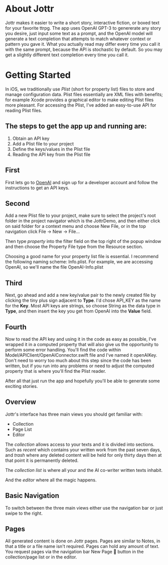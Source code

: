 # About Jottr
Jottr makes it easier to write a short story, interactive fiction, or boxed text for your favorite ttrpg. The app uses OpenAI GPT-3 to genererate any story you desire, just input some text as a prompt, and the OpenAI model will generate a text completion that attempts to match whatever context or pattern you gave it. 
What you actually read may differ every time you call it with the same prompt, because the API is stochastic by default. So you may get a slightly different text completion every time you call it. 

# Getting Started
In iOS, we traditionally use *Plist* (short for property list) files to store and manage configuration data. Plist files 
essentially are XML files with benefits; for example Xcode provides a graphical editor to make editing Plist files more 
pleasant. For accessing the Plist, I've added an easy-to-use API for reading Plist files.

## The steps to get the app up and running are:
1. Obtain an API key
2. Add a Plist file to your project
3. Define the keys/values in the Plist file
4. Reading the API key from the Plist file

## First
First lets go to [OpenAI](https://www.openai.com) and sign up for a developer account and follow the instructions to get 
an API keys.

## Second
Add a new Plist file to your project, make sure to select the project's root folder in the project navigator which is 
the JottrDemo, and then either click on said folder for a context menu and choose New File, or in the top navigation click 
File -> New -> File...

Then type *property* into the filter field on the top right of the popup window and then choose the Property File type 
from the Resource section.

Choosing a good name for your property list file is essential. I recommend the following naming scheme: 
<name of the API>Info.plist. For example, we are accessing OpenAI, so we'll name the file OpenAI-Info.plist

## Third
Next, go ahead and add a new key/value pair to the newly created file by clicking the tiny plus sign adjacent to **Type**. 
I'd chose API_KEY as the name for the **Key**. Most API keys are strings, so choose String as the data type in **Type**, 
and then insert the key you get from OpenAI into the **Value** field.

## Fourth
Now to read the API key and using it in the code as easy as possible, I've wrapped it in a computed property that 
will also give us the opportunity to perform some error handling. You'll find the code within 
Model/APIClient/OpenAIConnector.swift file and I've named it openAIKey. 
Don't need to worry too much about this step since the code has been written, but if you run into any problems or need to adjust the computed property that is where you'll find the Plist reader.

After all that just run the app and hopefully you'll be able to generate some exciting stories.

## Overview
Jottr's interface has three main views you should get familiar with:

- Collection
- Page List
- Editor

The *collection* allows access to your texts and it is divided into sections. Such as *recent* which contains your written work from the past seven days, and *trash* where any deleted content will be held for only thirty days then at that point it is permanently deleted.

The *collection list* is where all your and the AI co-writer written texts inhabit.

And the *editor* where all the magic happens.

## Basic Navigation
To switch between the three main views either use the navigation bar or just swipe to the right.

## Pages
All generated content is done on Jottr pages. Pages are similar to Notes, in that a title or a file name isn't required. Pages can hold any amount of text.
You request pages via the navigation bar New Page 􀈎 button in the collection/page list or in the editor.

